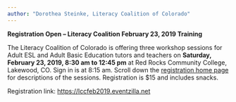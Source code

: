 ```yaml
---
author: "Dorothea Steinke, Literacy Coalition of Colorado"
---
```

**Registration Open – Literacy Coalition February 23, 2019 Training**

The Literacy Coalition of Colorado is offering three workshop sessions for Adult ESL and Adult Basic Education tutors and teachers on **Saturday, February 23, 2019, 8:30 am to 12:45 pm** at Red Rocks Community College, Lakewood, CO. Sign in is at 8:15 am. Scroll down the [registration home page](https://lccfeb2019.eventzilla.net) for descriptions of the sessions. Registration is $15 and includes snacks. 

Registration link: <https://lccfeb2019.eventzilla.net>
